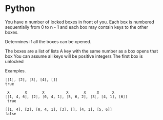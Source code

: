 # Python

You have n number of locked boxes in front of you. Each box is numbered sequentially
from 0 to n - 1 and each box may contain keys to the other boxes.

Determines if all the boxes can be opened.

The boxes are a list of lists
A key with the same number as a box opens that box
You can assume all keys will be positive integers
The first box is unlocked

Examples.
 
    [[1], [2], [3], [4], []]
    true
    
     X       X       X          X       X     X      X
    [[1, 4, 6], [2], [0, 4, 1], [5, 6, 2], [3], [4, 1], [6]]
     true

    [[1, 4], [2], [0, 4, 1], [3], [], [4, 1], [5, 6]]
    false
